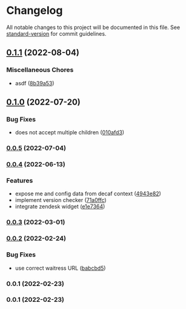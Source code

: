 # Changelog

All notable changes to this project will be documented in this file. See [standard-version](https://github.com/conventional-changelog/standard-version) for commit guidelines.

## [0.1.1](https://github.com/teloscube/decaf-react/compare/decaf-react-v0.1.0...decaf-react-v0.1.1) (2022-08-04)


### Miscellaneous Chores

* asdf ([8b39a53](https://github.com/teloscube/decaf-react/commit/8b39a537a6cba35e862822e839c9a6878118a7a8))

## [0.1.0](https://github.com/teloscube/decaf-react/compare/0.0.5...0.1.0) (2022-07-20)


### Bug Fixes

* <DecafApp/> does not accept multiple children ([010afd3](https://github.com/teloscube/decaf-react/commit/010afd3349e369d01afae255c22b50b9abb49c41))

### [0.0.5](https://github.com/teloscube/decaf-react/compare/0.0.4...0.0.5) (2022-07-04)

### [0.0.4](https://github.com/teloscube/decaf-react/compare/0.0.3...0.0.4) (2022-06-13)


### Features

* expose me and config data from decaf context ([4943e82](https://github.com/teloscube/decaf-react/commit/4943e820f952e75f3378786bda3be0685b4a752e))
* implement version checker ([71a0ffc](https://github.com/teloscube/decaf-react/commit/71a0ffcd364dfde8a4a645fc731e5bdab0e7e052))
* integrate zendesk widget ([e1e7364](https://github.com/teloscube/decaf-react/commit/e1e736423aac8284d80d6acb01429e9f35da28aa))

### [0.0.3](https://github.com/teloscube/decaf-react/compare/0.0.2...0.0.3) (2022-03-01)

### [0.0.2](https://github.com/teloscube/decaf-react/compare/0.0.1...0.0.2) (2022-02-24)


### Bug Fixes

* use correct waitress URL ([babcbd5](https://github.com/teloscube/decaf-react/commit/babcbd53ed079dcd16342ed597fec326d06a0974))

### 0.0.1 (2022-02-23)

### 0.0.1 (2022-02-23)
